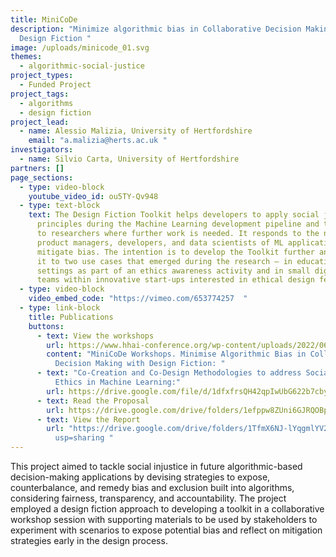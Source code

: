 ```yaml
---
title: MiniCoDe
description: "Minimize algorithmic bias in Collaborative Decision Making with
  Design Fiction "
image: /uploads/minicode_01.svg
themes:
  - algorithmic-social-justice
project_types:
  - Funded Project
project_tags:
  - algorithms
  - design fiction
project_lead:
  - name: Alessio Malizia, University of Hertfordshire
    email: "a.malizia@herts.ac.uk "
investigators:
  - name: Silvio Carta, University of Hertfordshire
partners: []
page_sections:
  - type: video-block
    youtube_video_id: ou5TY-Qv948
  - type: text-block
    text: The Design Fiction Toolkit helps developers to apply social justice
      principles during the Machine Learning development pipeline and to signal
      to researchers where further work is needed. It responds to the needs of
      product managers, developers, and data scientists of ML applications to
      mitigate bias. The intention is to develop the Toolkit further and adapt
      it to two use cases that emerged during the research – in educational
      settings as part of an ethics awareness activity and in small digital
      teams within innovative start-ups interested in ethical design features.
  - type: video-block
    video_embed_code: "https://vimeo.com/653774257  "
  - type: link-block
    title: Publications
    buttons:
      - text: View the workshops
        url: https://www.hhai-conference.org/wp-content/uploads/2022/06/hhai-2022_paper_58.pdf
        content: "MiniCoDe Workshops. Minimise Algorithmic Bias in Collaborative
          Decision Making with Design Fiction: "
      - text: "Co-Creation and Co-Design Methodologies to address Social Justice and
          Ethics in Machine Learning:"
        url: https://drive.google.com/file/d/1dfxfrsQH42qpIwUbG622b7cbyHvdPH58/view?usp=sharing
      - text: Read the Proposal
        url: https://drive.google.com/drive/folders/1efppw8ZUni6GJRQOBpu8b4MLg01QSn2p?usp=sharing
      - text: View the Report
        url: "https://drive.google.com/drive/folders/1TfmX6NJ-lYqgmlYV2pB7hDBrXgEp3nWM?\
          usp=sharing "
---
```

This project aimed to tackle social injustice in future algorithmic-based decision-making applications by devising strategies to expose, counterbalance, and remedy bias and exclusion built into algorithms, considering fairness, transparency, and accountability. The project employed a design fiction approach to developing a toolkit in a collaborative workshop session with supporting materials to be used by stakeholders to experiment with scenarios to expose potential bias and reflect on mitigation strategies early in the design process.